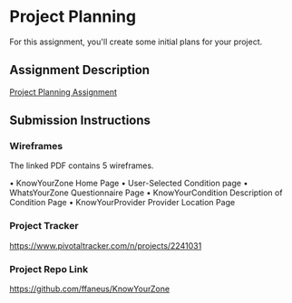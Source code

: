 # Project Planning
For this assignment, you'll create some initial plans for your project.

## Assignment Description
[Project Planning Assignment](https://education.launchcode.org/liftoff/assignments/planning/)

## Submission Instructions

### Wireframes

The linked PDF contains 5 wireframes.

•	KnowYourZone Home Page
•	User-Selected Condition page
•	WhatsYourZone Questionnaire Page
•	KnowYourCondition Description of Condition Page
•	KnowYourProvider Provider Location Page

### Project Tracker

https://www.pivotaltracker.com/n/projects/2241031

### Project Repo Link

https://github.com/ffaneus/KnowYourZone
